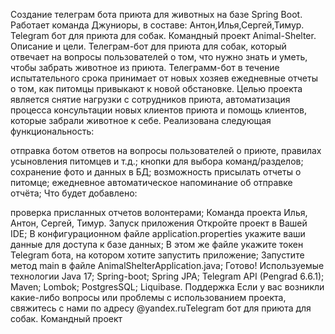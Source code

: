 Создание телеграм бота приюта для животных на базе Spring Boot. Работает команда Джуниоры, в составе: Антон,Илья,Сергей,Тимур.
Telegram бот для приюта для собак. Командный проект
Animal-Shelter. Описание и цели.
Телеграм-бот для приюта для собак, который отвечает на вопросы пользователей о том, что нужно знать и уметь, чтобы забрать животное из приюта. Телеграмм-бот в течение испытательного срока принимает от новых хозяев ежедневные отчеты о том, как питомцы привыкают к новой обстановке.
Целью проекта является снятие нагрузки с сотрудников приюта, автоматизация процесса консультации новых клиентов приюта и помощь клиентов, которые забрали животное к себе.
Реализована следующая функциональность:

отправка ботом ответов на вопросы пользователей о приюте, правилах усыновления питомцев и т.д.;
кнопки для выбора команд/разделов;
сохранение фото и данных в БД;
возможность присылать отчеты о питомце;
ежедневное автоматическое напоминание об отправке отчёта;
Что будет добавлено:

проверка присланных отчетов волонтерами;
Команда проекта
Илья, Антон, Сергей, Тимур.
Запуск приложения
Откройте проект в Вашей IDE;
В конфигурационном файле application.properties укажите ваши данные для доступа к базе данных;
В этом же файле укажите токен Telegram бота, на котором хотите запустить приложение;
Запустите метод main в файле AnimalShelterApplication.java;
Готово!
Используемые технологии
Java 17;
Spring-boot;
Spring JPA;
Telegram API (Pengrad 6.6.1);
Maven;
Lombok;
PostgresSQL;
Liquibase.
Поддержка
Если у вас возникли какие-либо вопросы или проблемы с использованием проекта, свяжитесь с нами по адресу @yandex.ruTelegram бот для приюта для собак. Командный проект
